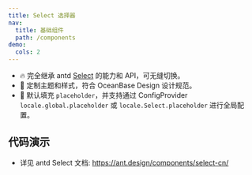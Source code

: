 ```yaml
---
title: Select 选择器
nav:
  title: 基础组件
  path: /components
demo:
  cols: 2
---
```


- 🔥 完全继承 antd [Select](https://ant.design/components/select-cn/) 的能力和 API，可无缝切换。
- 💄 定制主题和样式，符合 OceanBase Design 设计规范。
- 📢 默认填充 `placeholder`，并支持通过 ConfigProvider `locale.global.placeholder` 或 `locale.Select.placeholder` 进行全局配置。

## 代码演示

<!-- prettier-ignore -->
<code src="./demo/basic.tsx" title="基本使用"></code>
<code src="./demo/custom-tag-render.tsx" title="自定义标签样式" description="允许自定义选择标签的样式"></code>
<code src="./demo/tags.tsx" title="标签" description="标签式选择，支持输入任意内容"></code>

- 详见 antd Select 文档: https://ant.design/components/select-cn/
